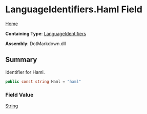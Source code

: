 # LanguageIdentifiers\.Haml Field

[Home](../../../README.md)

**Containing Type**: [LanguageIdentifiers](../README.md)

**Assembly**: DotMarkdown\.dll

## Summary

Identifier for Haml\.

```csharp
public const string Haml = "haml"
```

### Field Value

[String](https://docs.microsoft.com/en-us/dotnet/api/system.string)

